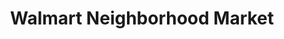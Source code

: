 ---
title: "Walmart Neighborhood Market"
url: /phoenix/walmart-neighborhood-market/
shop: supermarket
---